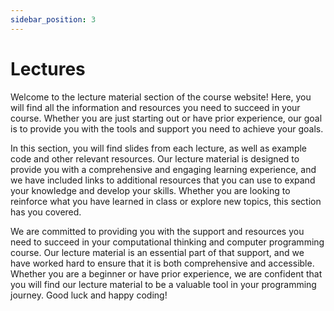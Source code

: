 ```yaml
---
sidebar_position: 3
---
```


# Lectures

Welcome to the lecture material section of the course website! Here, you will find all the information and resources you need to succeed in your course. Whether you are just starting out or have prior experience, our goal is to provide you with the tools and support you need to achieve your goals.

In this section, you will find slides from each lecture, as well as example code and other relevant resources. Our lecture material is designed to provide you with a comprehensive and engaging learning experience, and we have included links to additional resources that you can use to expand your knowledge and develop your skills. Whether you are looking to reinforce what you have learned in class or explore new topics, this section has you covered.

We are committed to providing you with the support and resources you need to succeed in your computational thinking and computer programming course. Our lecture material is an essential part of that support, and we have worked hard to ensure that it is both comprehensive and accessible. Whether you are a beginner or have prior experience, we are confident that you will find our lecture material to be a valuable tool in your programming journey. Good luck and happy coding!
